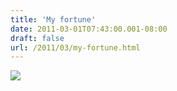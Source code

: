 ```yaml
---
title: 'My fortune'
date: 2011-03-01T07:43:00.001-08:00
draft: false
url: /2011/03/my-fortune.html
---
```


[![](http://posterous.com/getfile/files.posterous.com/jethrojones/BantGisbjoAEhGpBDpfbnbcGsjalngsbugFqDrInfAvrAfurarafvnjhIjsq/p92.jpg.scaled500.jpg)](http://posterous.com/getfile/files.posterous.com/jethrojones/BantGisbjoAEhGpBDpfbnbcGsjalngsbugFqDrInfAvrAfurarafvnjhIjsq/p92.jpg.scaled1000.jpg)